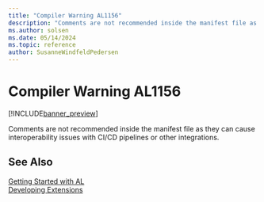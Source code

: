 ```yaml
---
title: "Compiler Warning AL1156"
description: "Comments are not recommended inside the manifest file as they can cause interoperability issues with CI/CD pipelines or other integrations."
ms.author: solsen
ms.date: 05/14/2024
ms.topic: reference
author: SusanneWindfeldPedersen
---
```

[//]: # (START>DO_NOT_EDIT)
[//]: # (IMPORTANT:Do not edit any of the content between here and the END>DO_NOT_EDIT.)
[//]: # (Any modifications should be made in the .xml files in the ModernDev repo.)
# Compiler Warning AL1156

[!INCLUDE[banner_preview](../includes/banner_preview.md)]

Comments are not recommended inside the manifest file as they can cause interoperability issues with CI/CD pipelines or other integrations.


[//]: # (IMPORTANT: END>DO_NOT_EDIT)
## See Also  
[Getting Started with AL](../devenv-get-started.md)  
[Developing Extensions](../devenv-dev-overview.md)  